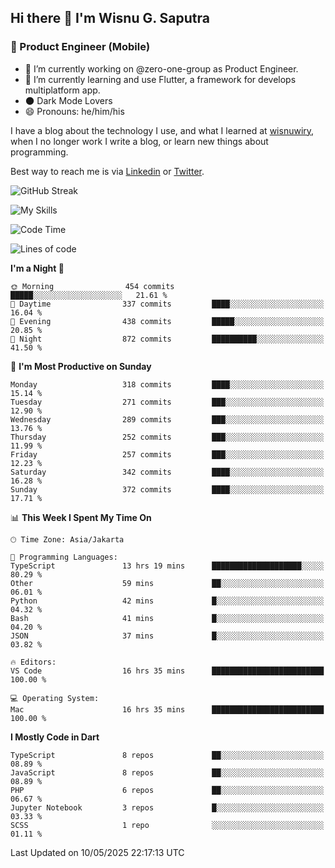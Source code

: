 ## Hi there 👋 I'm Wisnu G. Saputra

### :mobile_phone_off: Product Engineer (Mobile)

- 🔭 I’m currently working on @zero-one-group as Product Engineer.
- 🌱 I’m currently learning and use Flutter, a framework for develops multiplatform app.
- 🌑 Dark Mode Lovers
- 😄 Pronouns: he/him/his

I have a blog about the technology I use, and what I learned at [wisnuwiry](https://wisnuwiry.space/), when I no longer work I write a blog, or learn new things about programming.

Best way to reach me is via [Linkedin](https://www.linkedin.com/in/wisnu-saputra/) or [Twitter](https://twitter.com/wisnuwiry).

![GitHub Streak](https://streak-stats.demolab.com?user=wisnuwiry&theme=dark&hide_border=true)

![My Skills](https://skillicons.dev/icons?i=dart,flutter,kotlin,swift,go,js,css,neovim,git,linux&perline=5)

<!--START_SECTION:waka-->
![Code Time](http://img.shields.io/badge/Code%20Time-1%2C877%20hrs%2022%20mins-blue)

![Lines of code](https://img.shields.io/badge/From%20Hello%20World%20I%27ve%20Written-4.0%20million%20lines%20of%20code-blue)

**I'm a Night 🦉** 

```text
🌞 Morning                454 commits         █████░░░░░░░░░░░░░░░░░░░░   21.61 % 
🌆 Daytime                337 commits         ████░░░░░░░░░░░░░░░░░░░░░   16.04 % 
🌃 Evening                438 commits         █████░░░░░░░░░░░░░░░░░░░░   20.85 % 
🌙 Night                  872 commits         ██████████░░░░░░░░░░░░░░░   41.50 % 
```
📅 **I'm Most Productive on Sunday** 

```text
Monday                   318 commits         ████░░░░░░░░░░░░░░░░░░░░░   15.14 % 
Tuesday                  271 commits         ███░░░░░░░░░░░░░░░░░░░░░░   12.90 % 
Wednesday                289 commits         ███░░░░░░░░░░░░░░░░░░░░░░   13.76 % 
Thursday                 252 commits         ███░░░░░░░░░░░░░░░░░░░░░░   11.99 % 
Friday                   257 commits         ███░░░░░░░░░░░░░░░░░░░░░░   12.23 % 
Saturday                 342 commits         ████░░░░░░░░░░░░░░░░░░░░░   16.28 % 
Sunday                   372 commits         ████░░░░░░░░░░░░░░░░░░░░░   17.71 % 
```


📊 **This Week I Spent My Time On** 

```text
🕑︎ Time Zone: Asia/Jakarta

💬 Programming Languages: 
TypeScript               13 hrs 19 mins      ████████████████████░░░░░   80.29 % 
Other                    59 mins             ██░░░░░░░░░░░░░░░░░░░░░░░   06.01 % 
Python                   42 mins             █░░░░░░░░░░░░░░░░░░░░░░░░   04.32 % 
Bash                     41 mins             █░░░░░░░░░░░░░░░░░░░░░░░░   04.20 % 
JSON                     37 mins             █░░░░░░░░░░░░░░░░░░░░░░░░   03.82 % 

🔥 Editors: 
VS Code                  16 hrs 35 mins      █████████████████████████   100.00 % 

💻 Operating System: 
Mac                      16 hrs 35 mins      █████████████████████████   100.00 % 
```

**I Mostly Code in Dart** 

```text
TypeScript               8 repos             ██░░░░░░░░░░░░░░░░░░░░░░░   08.89 % 
JavaScript               8 repos             ██░░░░░░░░░░░░░░░░░░░░░░░   08.89 % 
PHP                      6 repos             ██░░░░░░░░░░░░░░░░░░░░░░░   06.67 % 
Jupyter Notebook         3 repos             █░░░░░░░░░░░░░░░░░░░░░░░░   03.33 % 
SCSS                     1 repo              ░░░░░░░░░░░░░░░░░░░░░░░░░   01.11 % 
```




 Last Updated on 10/05/2025 22:17:13 UTC
<!--END_SECTION:waka-->
